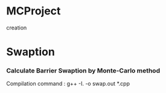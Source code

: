 # MCProject
creation

# Swaption
### Calculate Barrier Swaption by Monte-Carlo method
Compilation command : g++ -I. -o swap.out *.cpp
